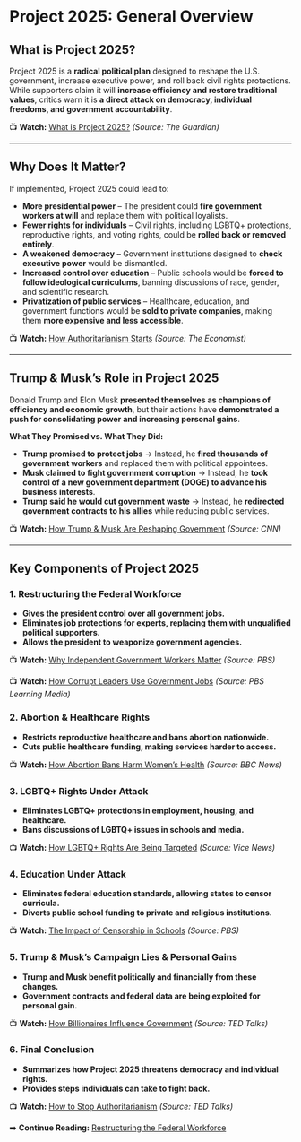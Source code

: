 # **Project 2025: General Overview**

## **What is Project 2025?**

Project 2025 is a **radical political plan** designed to reshape the U.S. government, increase executive power, and roll back civil rights protections. While supporters claim it will **increase efficiency and restore traditional values**, critics warn it is **a direct attack on democracy, individual freedoms, and government accountability**.

📺 **Watch:** [What is Project 2025?](https://www.youtube.com/watch?v=6G7U5JvjE3A) *(Source: The Guardian)*  

---  

## **Why Does It Matter?**

If implemented, Project 2025 could lead to:
- **More presidential power** – The president could **fire government workers at will** and replace them with political loyalists.
- **Fewer rights for individuals** – Civil rights, including LGBTQ+ protections, reproductive rights, and voting rights, could be **rolled back or removed entirely**.
- **A weakened democracy** – Government institutions designed to **check executive power** would be dismantled.
- **Increased control over education** – Public schools would be **forced to follow ideological curriculums**, banning discussions of race, gender, and scientific research.
- **Privatization of public services** – Healthcare, education, and government functions would be **sold to private companies**, making them **more expensive and less accessible**.

📺 **Watch:** [How Authoritarianism Starts](https://www.youtube.com/watch?v=8MC9IX9T_LI) *(Source: The Economist)*  

---  

## **Trump & Musk’s Role in Project 2025**

Donald Trump and Elon Musk **presented themselves as champions of efficiency and economic growth**, but their actions have **demonstrated a push for consolidating power and increasing personal gains**.

**What They Promised vs. What They Did:**
- **Trump promised to protect jobs** → Instead, he **fired thousands of government workers** and replaced them with political appointees.
- **Musk claimed to fight government corruption** → Instead, he **took control of a new government department (DOGE) to advance his business interests**.
- **Trump said he would cut government waste** → Instead, he **redirected government contracts to his allies** while reducing public services.

📺 **Watch:** [How Trump & Musk Are Reshaping Government](https://www.youtube.com/watch?v=FJ6uXfkg0YQ) *(Source: CNN)*  

---  

## **Key Components of Project 2025**

### **1. Restructuring the Federal Workforce**
- **Gives the president control over all government jobs.**
- **Eliminates job protections for experts, replacing them with unqualified political supporters.**
- **Allows the president to weaponize government agencies.**

📺 **Watch:** [Why Independent Government Workers Matter](https://www.youtube.com/watch?v=5qz4GtzPaP4) *(Source: PBS)*  

📺 **Watch:** [How Corrupt Leaders Use Government Jobs](https://www.youtube.com/watch?v=xHgMby6K5o4) *(Source: PBS Learning Media)*  

### **2. Abortion & Healthcare Rights**
- **Restricts reproductive healthcare and bans abortion nationwide.**
- **Cuts public healthcare funding, making services harder to access.**

📺 **Watch:** [How Abortion Bans Harm Women’s Health](https://www.youtube.com/watch?v=6jK64a6qnIk) *(Source: BBC News)*  

### **3. LGBTQ+ Rights Under Attack**
- **Eliminates LGBTQ+ protections in employment, housing, and healthcare.**
- **Bans discussions of LGBTQ+ issues in schools and media.**

📺 **Watch:** [How LGBTQ+ Rights Are Being Targeted](https://www.youtube.com/watch?v=yvwnbA3GMog) *(Source: Vice News)*  

### **4. Education Under Attack**
- **Eliminates federal education standards, allowing states to censor curricula.**
- **Diverts public school funding to private and religious institutions.**

📺 **Watch:** [The Impact of Censorship in Schools](https://www.youtube.com/watch?v=5qz4GtzPaP4) *(Source: PBS)*

### **5. Trump & Musk’s Campaign Lies & Personal Gains**
- **Trump and Musk benefit politically and financially from these changes.**
- **Government contracts and federal data are being exploited for personal gain.**

📺 **Watch:** [How Billionaires Influence Government](https://www.youtube.com/watch?v=zUxFxjTV7-8) *(Source: TED Talks)*  

### **6. Final Conclusion**
- **Summarizes how Project 2025 threatens democracy and individual rights.**
- **Provides steps individuals can take to fight back.**

📺 **Watch:** [How to Stop Authoritarianism](https://www.youtube.com/watch?v=zUxFxjTV7-8) *(Source: TED Talks)*  

➡️ **Continue Reading:** [Restructuring the Federal Workforce](../project_2025_restructuring_federal_workforce.md)
